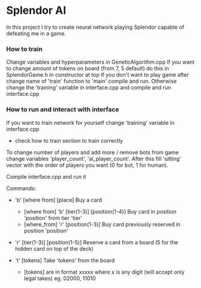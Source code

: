 
# Splendor AI

In this project I try to create neural network 
playing Splendor capable of defeating me in a game.

### How to train

Change variables and hyperparameters in GeneticAlgorithm.cpp
If you want to change amount of tokens on board (from 7, 5 default) do this in SplendorGame.h in constructor at top
If you don't want to play game after change name of 'train' function to 'main' compile and run.
Otherwise change the 'training' variable in interface.cpp and compile and run interface.cpp

### How to run and interact with interface

If you want to train network for yourself change 'training' variable in interface.cpp
 - check how to train section to train correctly

To change number of players and add more / remove bots from game change variables 'player_count', 'ai_player_count'. 
After this fill 'sitting' vector with the order of players you want (0 for bot, 1 for human).

Compile interface.cpp and run it

Commands:
 - 'b' [where from] [place] Buy a card
     - [where from] 'b' [tier(1-3)] [position(1-4)] Buy card in position 'position' from tier 'tier'
     - [where_from] 'r' [position(1-3)] Buy card previously reserved in position 'position'
     
 - 'r' [tier(1-3)] [position(1-5)] Reserve a card from a board (5 for the hidden card on top of the deck)
 
 - 't' [tokens] Take 'tokens' from the board
     - [tokens] are in format xxxxx where x is any digit (will accept only legal takes) eg. 02000, 11010
